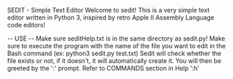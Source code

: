 SEDIT - Simple Text Editor
Welcome to sedit! This is a very simple text editor written in Python 3, inspired by retro Apple II Assembly Language code editors!

-- USE --
Make sure seditHelp.txt is in the same directory as sedit.py!
Make sure to execute the program with the name of the file you want to edit in the Bash command (ex: python3 sedit.py test.txt)
Sedit will check whether the file exists or not, if it doesn't, it will automatically create it.
You will then be greeted by the ':' prompt. Refer to COMMANDS section in Help ':h'

